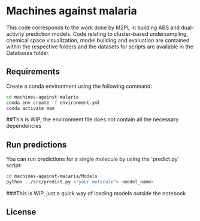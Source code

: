 # Machines against malaria
This code corresponds to the work done by M2PL in building ABS and dual-activity prediction models. Code relating to cluster-based undersampling, chemical space visualization, model building and evaluation are contained within the respective folders and the datasets for scripts are available in the Databases folder.

## Requirements
Create a conda environment using the following command:

```bash
cd machines-against-malaria
conda env create -f environment.yml
conda activate mam
```
##This is WIP, the environment file does not contain all the necessary dependencies

## Run predictions
You can run predictions for a single molecule by using the 'predict.py' script:

```bash
cd machines-against-malaria/Models
python ../src/predict.py <"your molecule"> <model_name>
```
###This is WIP, just a quick way of loading models outside the notebook

## License

